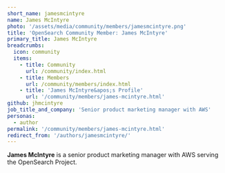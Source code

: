 ```yaml
---
short_name: jamesmcintyre
name: James McIntyre
photo: '/assets/media/community/members/jamesmcintyre.png'
title: 'OpenSearch Community Member: James McIntyre'
primary_title: James McIntyre
breadcrumbs:
  icon: community
  items:
    - title: Community
      url: /community/index.html
    - title: Members
      url: /community/members/index.html
    - title: 'James McIntyre&apos;s Profile'
      url: '/community/members/james-mcintyre.html'
github: jhmcintyre
job_title_and_company: 'Senior product marketing manager with AWS'
personas:
  - author
permalink: '/community/members/james-mcintyre.html'
redirect_from: '/authors/jamesmcintyre/'
---
```

**James McIntyre** is a senior product marketing manager with AWS serving the OpenSearch Project.